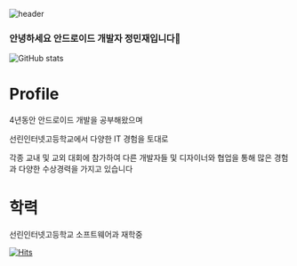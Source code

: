 
![header](https://capsule-render.vercel.app/api?type=waving&color=gradient&height=300&section=header&text=Welcome%20Polaris%20GitHub&fontSize=60)


### 안녕하세요 안드로이드 개발자 정민재입니다👋
![GitHub stats](https://github-readme-stats.vercel.app/api?username=polaris428&show_icons=true&theme=radical&count_private=true)
# Profile
4년동안 안드로이드 개발을 공부해왔으며 

선린인터넷고등학교에서 다양한 IT 경험을 토대로 

각종 교내 및 교외 대회에 참가하여 다른 개발자들 및 디자이너와 협업을 통해 많은 경험과 다양한 수상경력을 가지고 있습니다

# 학력
선린인터넷고등학교 소프트웨어과 재학중



[![Hits](https://hits.seeyoufarm.com/api/count/incr/badge.svg?url=https%3A%2F%2Fgithub.com%2Fpolaris428&count_bg=%2379C83D&title_bg=%23555555&icon=android.svg&icon_color=%23E7E7E7&title=%EB%B0%A9%EB%AC%B8%EC%9E%90+%EC%88%98&edge_flat=false)](https://hits.seeyoufarm.com)
